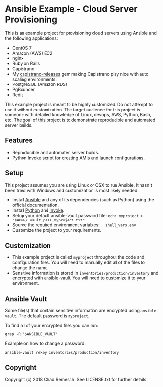# Ansible Example - Cloud Server Provisioning

This is an example project for provisioning cloud servers using Ansible and the following applications:

* CentOS 7
* Amazon (AWS) EC2
* nginx
* Ruby on Rails
* Capistrano
* My [capistrano-releases](https://github.com/chadrem/capistrano-releases) gem making Capistrano play nice with auto scaling environments.
* PostgreSQL (Amazon RDS)
* PgBouncer
* Redis

This example project is meant to be highly customized.
Do not attempt to use it without customization.
The target audience for this project is someone with detailed knowledge of Linux, devops, AWS, Python, Bash, etc.
The goal of this project is to demonstrate reproducible and automated server builds.

## Features

* Reproducible and automated server builds.
* Python Invoke script for creating AMIs and launch configurations.

## Setup

This project assumes you are using Linux or OSX to run Ansible.
It hasn't been tried with Windows and customization is most likely needed.

* Install [Ansible](https://www.ansible.com) and any of its dependencies (such as Python) using the official documentation.
* Install [Python](https://www.python.org) and [Invoke](http://www.pyinvoke.org).
* Setup your default ansible-vault password file: ````echo myproject > "$HOME/.vault_pass_myproject.txt"````
* Source the required environment variables: ````. shell_vars.env````
* Customize the project to your requirements.

## Customization

* This example project is called ````myproject```` throughout the code and configuration files. You will need to manually edit all of the files to change the name.
* Sensitive information is stored in ````inventories/production/inventory```` and encrypted with ansible-vault. You will need to customize it to your environment.

## Ansible Vault

Some file(s) that contain sensitive information are encrypted using ````ansible-vault````.
The default password is ````myproject````.

To find all of your encrypted files you can run:

````grep -R '$ANSIBLE_VAULT' .````

Example on how to change a password:

````ansible-vault rekey inventories/production/inventory````

## Copyright

Copyright (c) 2018 Chad Remesch. See LICENSE.txt for
further details.
